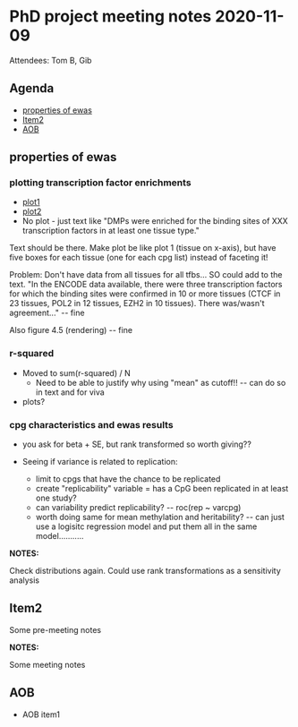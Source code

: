 # PhD project meeting notes 2020-11-09

Attendees: Tom B, Gib

## Agenda

* [properties of ewas](#item1) 
* [Item2](#item2)
* [AOB](#aob)

## properties of ewas <a name="item1"></a>

### plotting transcription factor enrichments

* [plot1](tfbs_enrichment_plot.pdf)
* [plot2](tfbs_enrichment_plot_v2.pdf)
* No plot - just text like "DMPs were enriched for the binding sites of XXX transcription factors in at least one tissue type."

Text should be there. Make plot be like plot 1 (tissue on x-axis), but have five boxes for each tissue (one for each cpg list) instead of faceting it! 

Problem: Don't have data from all tissues for all tfbs... SO could add to the text. "In the ENCODE data available, there were three transcription factors for which the binding sites were confirmed in 10 or more tissues (CTCF in 23 tissues, POL2 in 12 tissues, EZH2 in 10 tissues). There was/wasn't agreement..." -- fine

Also figure 4.5 (rendering) -- fine

### r-squared

* Moved to sum(r-squared) / N 
	+ Need to be able to justify why using "mean" as cutoff!! -- can do so in text and for viva
* plots?

### cpg characteristics and ewas results

* you ask for beta + SE, but rank transformed so worth giving?? 

* Seeing if variance is related to replication:
	+ limit to cpgs that have the chance to be replicated
	+ create "replicability" variable = has a CpG been replicated in at least one study? 
	+ can variability predict replicability? -- roc(rep ~ varcpg)
	+ worth doing same for mean methylation and heritability? -- can just use a logisitc regression model and put them all in the same model...........

__NOTES:__

Check distributions again. Could use rank transformations as a sensitivity analysis

## Item2 <a name="item2"></a>

Some pre-meeting notes

__NOTES:__

Some meeting notes

## AOB <a name="aob"></a>

* AOB item1